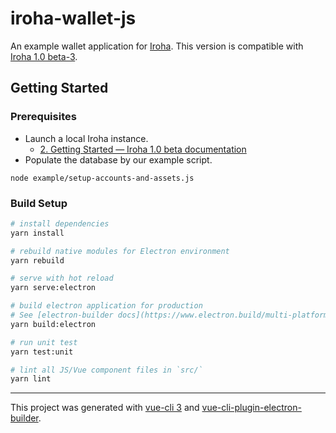 # iroha-wallet-js

An example wallet application for [Iroha](http://iroha.readthedocs.io/).
This version is compatible with [Iroha 1.0 beta-3](https://github.com/hyperledger/iroha/releases/tag/v1.0.0_beta-3).

## Getting Started

### Prerequisites

* Launch a local Iroha instance.
  * [2. Getting Started — Iroha 1.0 beta documentation](http://iroha.readthedocs.io/en/latest/getting_started/index.html)
* Populate the database by our example script.
```
node example/setup-accounts-and-assets.js
```

### Build Setup

``` bash
# install dependencies
yarn install

# rebuild native modules for Electron environment
yarn rebuild

# serve with hot reload
yarn serve:electron

# build electron application for production
# See [electron-builder docs](https://www.electron.build/multi-platform-build) for multi platform build
yarn build:electron

# run unit test
yarn test:unit

# lint all JS/Vue component files in `src/`
yarn lint
```

---

This project was generated with [vue-cli 3](https://github.com/vuejs/vue-cli) and [vue-cli-plugin-electron-builder](https://github.com/nklayman/vue-cli-plugin-electron-builder).
